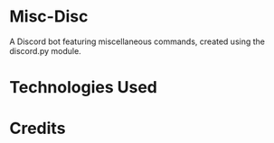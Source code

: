 # Misc-Disc
A Discord bot featuring miscellaneous commands, created using the discord.py module.

# Technologies Used

# Credits
